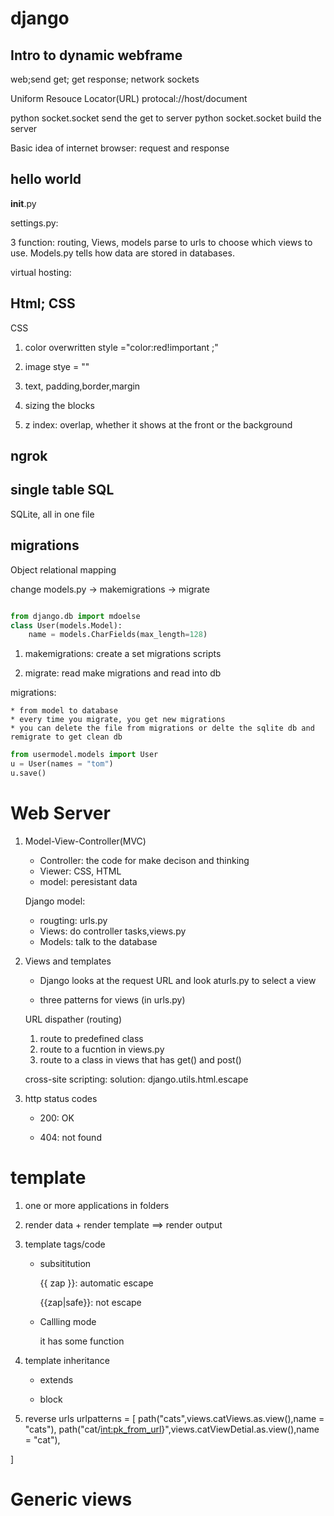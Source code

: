 # django

## Intro to dynamic webframe

web;send get; get response;
network sockets

Uniform Resouce Locator(URL)
protocal://host/document

python socket.socket  send the get to server
python socket.socket build the server

Basic idea of internet browser: request and response

## hello world

__init__.py

settings.py: 

3 function: routing, Views, models
parse to urls to choose which views to use.
Models.py tells how data are stored in databases.

virtual hosting:

## Html; CSS

CSS
1. color overwritten
    style ="color:red!important ;" 

2. image
     stye = ""

3. text, padding,border,margin


4. sizing the blocks


5. z index: overlap, whether it shows at the front or the background
 

## ngrok


## single table SQL 
SQLite, all in one file


## migrations

Object relational mapping

change models.py -> makemigrations -> migrate

```python

from django.db import mdoelse 
class User(models.Model):
    name = models.CharFields(max_length=128)

```

1. makemigrations: create a set migrations scripts

2. migrate: read make migrations and read into db

migrations:

    * from model to database
    * every time you migrate, you get new migrations
    * you can delete the file from migrations or delte the sqlite db and remigrate to get clean db


```python
from usermodel.models import User
u = User(names = "tom")
u.save()

```
# Web Server

1. Model-View-Controller(MVC)

    * Controller: the code for make decison and thinking
    * Viewer: CSS, HTML
    * model: peresistant data

    Django model: 

    * rougting: urls.py
    * Views: do controller tasks,views.py
    * Models: talk to the database


2. Views and templates

    * Django looks at the request URL and look aturls.py to select a view

    * three patterns for views (in urls.py)

    URL dispather (routing)

    1. route to predefined class
    2. route to a fucntion in views.py
    3. route to a class in views that has get() and post()

    cross-site scripting:
        solution: django.utils.html.escape


3. http status codes
    * 200: OK

    * 404: not found


# template

1. one or more applications in folders

2. render data + render template ==> render output

3. template tags/code

    * subsititution

        {{ zap }}: automatic escape

        {{zap|safe}}: not escape

    * Callling mode

        it has some function


4. template inheritance

    * extends

    * block 


5. reverse urls
urlpatterns = [
    path("cats",views.catViews.as.view(),name = "cats"),
    path("cat/<int:pk_from_url>}",views.catViewDetial.as.view(),name = "cat"),
    
]


# Generic views

